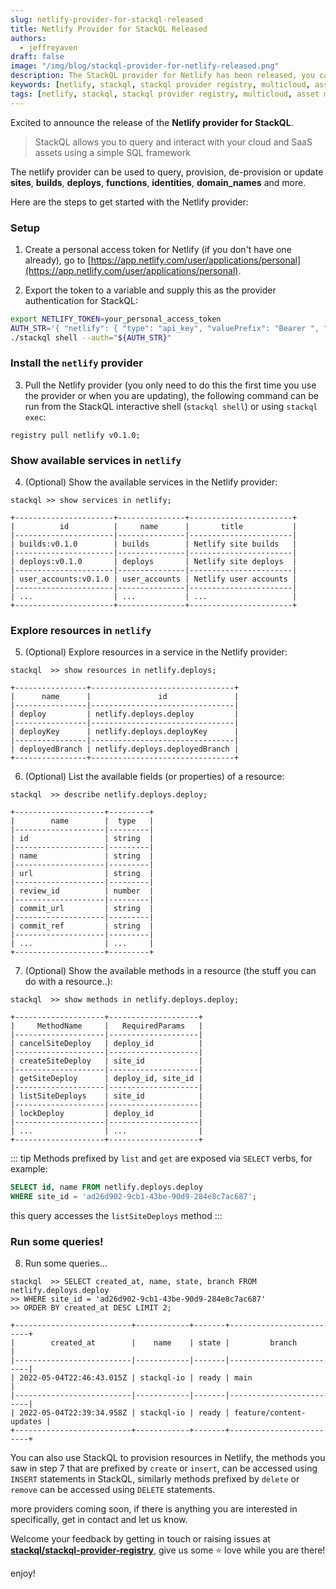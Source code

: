 ```yaml
---
slug: netlify-provider-for-stackql-released
title: Netlify Provider for StackQL Released
authors:	
  - jeffreyaven
draft: false
image: "/img/blog/stackql-provider-for-netlify-released.png"
description: The StackQL provider for Netlify has been released, you can use this to query sites, builds and more in Netlify.
keywords: [netlify, stackql, stackql provider registry, multicloud, asset management, cloud security]
tags: [netlify, stackql, stackql provider registry, multicloud, asset management, cloud security]
---
```


Excited to announce the release of the __Netlify provider for StackQL__.  

> StackQL allows you to query and interact with your cloud and SaaS assets using a simple SQL framework

The netlify provider can be used to query, provision, de-provision or update __sites__, __builds__, __deploys__, __functions__, __identities__, __domain_names__ and more.  

Here are the steps to get started with the Netlify provider:  

### Setup

1. Create a personal access token for Netlify (if you don't have one already), go to 
[https://app.netlify.com/user/applications/personal](https://app.netlify.com/user/applications/personal).

2. Export the token to a variable and supply this as the provider authentication for StackQL:  

```bash
export NETLIFY_TOKEN=your_personal_access_token
AUTH_STR='{ "netlify": { "type": "api_key", "valuePrefix": "Bearer ", "credentialsenvvar": "NETLIFY_TOKEN" } }'
./stackql shell --auth="${AUTH_STR}"
```

### Install the `netlify` provider

3. Pull the Netlify provider (you only need to do this the first time you use the provider or when you are updating), the following command can be run from the StackQL interactive shell (`stackql shell`) or using `stackql exec`:  

```
registry pull netlify v0.1.0;
```

### Show available services in `netlify`

4. (Optional) Show the available services in the Netlify provider:  

```
stackql >> show services in netlify;

+----------------------+---------------+-----------------------+
|          id          |     name      |       title           |
|----------------------|---------------|-----------------------|
| builds:v0.1.0        | builds        | Netlify site builds   |
|----------------------|---------------|-----------------------|
| deploys:v0.1.0       | deploys       | Netlify site deploys  |
|----------------------|---------------|-----------------------|
| user_accounts:v0.1.0 | user_accounts | Netlify user accounts |
|----------------------|---------------|-----------------------|
| ...                  | ...           | ...                   |
+----------------------+---------------+-----------------------+
```

### Explore resources in `netlify`

5. (Optional) Explore resources in a service in the Netlify provider:  

```
stackql  >> show resources in netlify.deploys;

+----------------+--------------------------------+
|      name      |               id               |
|----------------|--------------------------------|
| deploy         | netlify.deploys.deploy         |
|----------------|--------------------------------|
| deployKey      | netlify.deploys.deployKey      |
|----------------|--------------------------------|
| deployedBranch | netlify.deploys.deployedBranch |
+----------------+--------------------------------+
```

6. (Optional) List the available fields (or properties) of a resource:  

```
stackql  >> describe netlify.deploys.deploy;

+--------------------+---------+
|        name        |  type   |
|--------------------|---------|
| id                 | string  |
|--------------------|---------|
| name               | string  |
|--------------------|---------|
| url                | string  |
|--------------------|---------|
| review_id          | number  |
|--------------------|---------|
| commit_url         | string  |
|--------------------|---------|
| commit_ref         | string  |
|--------------------|---------|
| ...                | ...     |
+--------------------+---------+
```

7. (Optional) Show the available methods in a resource (the stuff you can do with a resource..):  

```
stackql  >> show methods in netlify.deploys.deploy;

+--------------------+--------------------+
|     MethodName     |   RequiredParams   |
|--------------------|--------------------|
| cancelSiteDeploy   | deploy_id          |
|--------------------|--------------------|
| createSiteDeploy   | site_id            |
|--------------------|--------------------|
| getSiteDeploy      | deploy_id, site_id |
|--------------------|--------------------|
| listSiteDeploys    | site_id            |
|--------------------|--------------------|
| lockDeploy         | deploy_id          |
|--------------------|--------------------|
| ...                | ...                |
+--------------------+--------------------+
```


::: tip
Methods prefixed by `list` and `get` are exposed via `SELECT` verbs, for example:  

```sql
SELECT id, name FROM netlify.deploys.deploy
WHERE site_id = 'ad26d902-9cb1-43be-90d9-284e8c7ac687';
```

this query accesses the `listSiteDeploys` method
:::

### Run some queries!

8. Run some queries...  

```
stackql  >> SELECT created_at, name, state, branch FROM netlify.deploys.deploy
>> WHERE site_id = 'ad26d902-9cb1-43be-90d9-284e8c7ac687'
>> ORDER BY created_at DESC LIMIT 2;

+--------------------------+------------+-------+-------------------------+
|        created_at        |    name    | state |         branch          |
|--------------------------|------------|-------|-------------------------|
| 2022-05-04T22:46:43.015Z | stackql-io | ready | main                    |
|--------------------------|------------|-------|-------------------------|
| 2022-05-04T22:39:34.958Z | stackql-io | ready | feature/content-updates |
+--------------------------+------------+-------+-------------------------+
```

You can also use StackQL to provision resources in Netlify, the methods you saw in step 7 that are prefixed by `create` or `insert`, can be accessed using `INSERT` statements in StackQL, similarly methods prefixed by `delete` or `remove` can be accessed using `DELETE` statements.  

more providers coming soon, if there is anything you are interested in specifically, get in contact and let us know.  

Welcome your feedback by getting in touch or raising issues at [__stackql/stackql-provider-registry__](https://github.com/stackql/stackql-provider-registry), give us some ⭐️ love while you are there!  

enjoy!